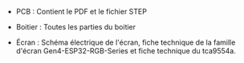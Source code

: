 



* PCB : Contient le PDF et le fichier STEP 

* Boitier : Toutes les parties du boitier  

* Écran : Schéma électrique de l'écran, fiche technique de la famille d'écran Gen4-ESP32-RGB-Series et fiche technique du tca9554a.
